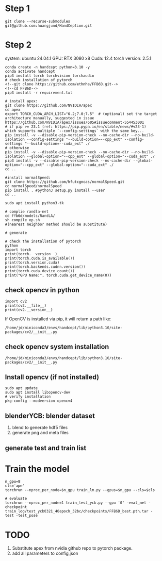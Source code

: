 
# Step 1
```
git clone --recurse-submodules git@github.com:huangjund/HandCeption.git
```

# Step 2
system: ubuntu 24.04.1
GPU: RTX 3080 x8
Cuda: 12.4
torch version: 2.5.1
```angular2html
conda create -n handcept python=3.10 -y
conda activate handcept
pip3 install torch torchvision torchaudio
# check installation of pytorch
<!--git clone https://github.com/ethnhe/FFB6D.git-->
<!--cd FFB6D-->
pip3 install -r requirement.txt

# install apex:
git clone https://github.com/NVIDIA/apex
cd apex
export TORCH_CUDA_ARCH_LIST="6.2;7.0;7.5"  # (optional) set the target architecture manually, suggested in issue https://github.com/NVIDIA/apex/issues/605#issuecomment-554453001
# if pip >= 23.1 (ref: https://pip.pypa.io/en/stable/news/#v23-1) which supports multiple `--config-settings` with the same key... 
pip install -v --disable-pip-version-check --no-cache-dir --no-build-isolation --config-settings "--build-option=--cpp_ext" --config-settings "--build-option=--cuda_ext" ./
# otherwise
pip install -v --disable-pip-version-check --no-cache-dir --no-build-isolation --global-option="--cpp_ext" --global-option="--cuda_ext" ./
pip3 install -v --disable-pip-version-check --no-cache-dir --global-option="--cpp_ext" --global-option="--cuda_ext" ./
cd ..

#install normalSpeed:
git clone https://github.com/hfutcgncas/normalSpeed.git
cd normalSpeed/normalSpeed
pip install . #python3 setup.py install --user
cd ..

sudo apt install python3-tk

# complie randla-net
cd ffb6d/models/RandLA/
sh compile_op.sh
#(nearest neighbor method should be substitute)

# generate 
```

```angular2html
# check the installation of pytorch
python
import torch
print(torch.__version__)
print(torch.cuda.is_available())
print(torch.version.cuda)
print(torch.backends.cudnn.version())
print(torch.cuda.device_count())
print("GPU Name:", torch.cuda.get_device_name(0))
```

## check opencv in python
```angular2html
import cv2
print(cv2.__file__)
print(cv2.__version__)
```
If OpenCV is installed via pip, it will return a path like:
```
/home/jd/miniconda3/envs/handcept/lib/python3.10/site-packages/cv2/__init__.py
```
## check opencv system installation
```angular2html
/home/jd/miniconda3/envs/handcept/lib/python3.10/site-packages/cv2/__init__.py
```
## Install opencv (if not installed)
```angular2html
sudo apt update
sudo apt install libopencv-dev
# verify installation
pkg-config --modversion opencv4
```
## blenderYCB: blender dataset
1. blend to generate hdf5 files
2. generate png and meta files

## generate test and train list


# Train the model

```angular2html
n_gpu=8
cls='ape'
torchrun --nproc_per_node=$n_gpu train_lm.py --gpus=$n_gpu --cls=$cls

# evaluate
torchrun --nproc_per_node=1 train_test_ycb.py --gpu '0' -eval_net -checkpoint train_log/test_ycb0321_40epoch_32bc/checkpoints/FFB6D_best.pth.tar -test -test_pose
```

# TODO

1. Substitute apex from nvidia github repo to pytorch package.
2. add all parameters to config.json